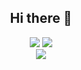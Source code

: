 <h2 align="center">
  Hi there 👋
</h2>
<p align="center">
  <img src="https://img.shields.io/badge/Discord-LilDui%230001-red">
  <img src="https://discord.c99.nl/widget/theme-2/693514816093945888.png"><br>
  <img src="https://count.getloli.com/get/@LilDui?theme=rule34"/>
</p>
